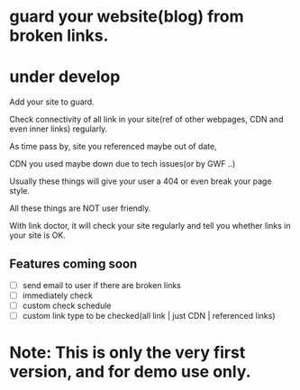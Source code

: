 # guard your website(blog) from broken links.
# under develop
Add your site to guard.

Check connectivity of all link in your site(ref of other webpages, CDN and even inner links) regularly.

As time pass by, site you referenced maybe out of date,

CDN you used maybe down due to tech issues(or by GWF ..)

Usually these things will give your user a 404 or even break your page style.

All these things are NOT user friendly.

With link doctor, it will check your site regularly and tell you whether links in your site is OK.

## Features coming soon
- [ ] send email to user if there are broken links
- [ ] immediately check
- [ ] custom check schedule
- [ ] custom link type to be checked(all link | just CDN | referenced links)

# Note: This is only the very first version, and for demo use only.
